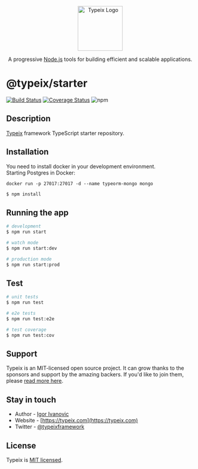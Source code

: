 <p align="center">
  <a href="https://typeix.com" target="blank">
    <img src="https://avatars.githubusercontent.com/u/38910665?s=200&v=4" width="120" alt="Typeix Logo" />
  </a>
</p>
<p align="center">
A progressive <a href="https://nodejs.org" target="_blank">Node.js</a>
tools for building efficient and scalable applications.
</p>

# @typeix/starter

[![Build Status][travis-img]][travis-url]
[![Coverage Status][coverage-img]][coverage-url]
![npm][npm-version-img]

## Description

[Typeix](https://github.com/typeix/typeix) framework TypeScript starter repository.

## Installation
You need to install docker in your development environment. <br />
Starting Postgres in Docker:
```shell
docker run -p 27017:27017 -d --name typeorm-mongo mongo
```

```bash
$ npm install
```

## Running the app

```bash
# development
$ npm run start

# watch mode
$ npm run start:dev

# production mode
$ npm run start:prod
```

## Test

```bash
# unit tests
$ npm run test

# e2e tests
$ npm run test:e2e

# test coverage
$ npm run test:cov
```

## Support

Typeix is an MIT-licensed open source project. It can grow thanks to the sponsors and support by the amazing backers. If you'd like to join them, please [read more here](https://typeix.com/support).

## Stay in touch

* Author - [Igor Ivanovic](https://x.com/typeixframework)
* Website - [https://typeix.com](https://typeix.com)
* Twitter - [@typeixframework](https://twitter.com/typeixframework)

## License

Typeix is [MIT licensed](LICENSE).

[travis-url]: https://travis-ci.com/typeix/typeix
[travis-img]: https://travis-ci.com/typeix/typeix.svg?branch=main
[npm-version-img]: https://img.shields.io/npm/v/@typeix/resty
[coverage-img]: https://coveralls.io/repos/github/typeix/typeix/badge.svg?branch=main
[coverage-url]: https://coveralls.io/github/typeix/typeix?branch=mainaster

